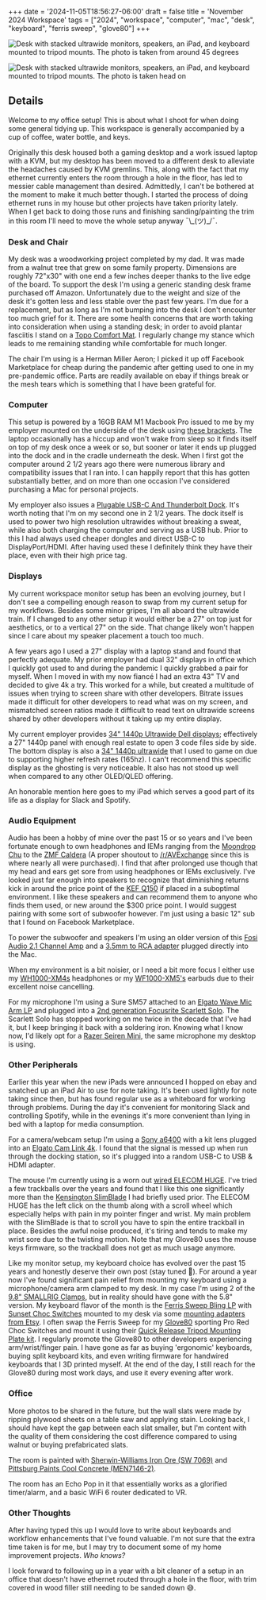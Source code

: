 +++
date = '2024-11-05T18:56:27-06:00'
draft = false
title = 'November 2024 Workspace'
tags = ["2024", "workspace", "computer", "mac", "desk", "keyboard", "ferris sweep", "glove80"]
+++

![Desk with stacked ultrawide monitors, speakers, an iPad, and keyboard mounted to tripod mounts. The photo is taken from around 45 degrees](../../images/post_pics/nov_2024_workspace/desk-blurred.png)

![Desk with stacked ultrawide monitors, speakers, an iPad, and keyboard mounted to tripod mounts. The photo is taken head on](../../images/post_pics/nov_2024_workspace/desk-headon.png)

## Details

Welcome to my office setup! This is about what I shoot for when doing some general tidying up. This workspace is generally accompanied by a cup of coffee, water bottle, and keys.

Originally this desk housed both a gaming desktop and a work issued laptop with a KVM, but my desktop has been moved to a different desk to alleviate the headaches caused by KVM gremlins. This, along with the fact that my ethernet currently enters the room through a hole in the floor, has led to messier cable management than desired. Admittedly, I can't be bothered at the moment to make it much better though. I started the process of doing ethernet runs in my house but other projects have taken priority lately. When I get back to doing those runs and finishing sanding/painting the trim in this room I'll need to move the whole setup anyway ¯\\\_(ツ)_/¯. 

### Desk and Chair

My desk was a woodworking project completed by my dad. It was made from a walnut tree that grew on some family property. Dimensions are roughly 72"x30" with one end a few inches deeper thanks to the live edge of the board. To support the desk I'm using a generic standing desk frame purchased off Amazon. Unfortunately due to the weight and size of the desk it's gotten less and less stable over the past few years. I'm due for a replacement, but as long as I'm not bumping into the desk I don't encounter too much grief for it. There are some health concerns that are worth taking into consideration when using a standing desk; in order to avoid plantar fasciitis I stand on a [Topo Comfort Mat](https://www.amazon.com/Ergodriven-Not-Flat-Anti-Fatigue-Calculated-Must-Have/dp/B00V3TO9EK). I regularly change my stance which leads to me remaining standing while comfortable for much longer.

The chair I'm using is a Herman Miller Aeron; I picked it up off Facebook Marketplace for cheap during the pandemic after getting used to one in my pre-pandemic office. Parts are readily available on ebay if things break or the mesh tears which is something that I have been grateful for.

### Computer
This setup is powered by a 16GB RAM M1 Macbook Pro issued to me by my employer mounted on the underside of the desk using [these brackets](https://www.amazon.com/IFCASE-MacBook-Keyboard-Anti-Scratch-Silicone/dp/B09Z6QZ9MK). The laptop occasionally has a hiccup and won't wake from sleep so it finds itself on top of my desk once a week or so, but sooner or later it ends up plugged into the dock and in the cradle underneath the desk. When I first got the computer around 2 1/2 years ago there were numerous library and compatibility issues that I ran into. I can happily report that this has gotten substantially better, and on more than one occasion I've considered purchasing a Mac for personal projects.

My employer also issues a [Plugable USB-C And Thunderbolt Dock](https://www.amazon.com/Plugable-Thunderbolt-3-Dock-Dual-Monitor/dp/B08HR3T837). It's worth noting that I'm on my second one in 2 1/2 years. The dock itself is used to power two high resolution ultrawides without breaking a sweat, while also both charging the computer and serving as a USB hub. Prior to this I had always used cheaper dongles and direct USB-C to DisplayPort/HDMI. After having used these I definitely think they have their place, even with their high price tag.

### Displays

My current workspace monitor setup has been an evolving journey, but I don't see a compelling enough reason to swap from my current setup for my workflows. Besides some minor gripes, I'm all aboard the ultrawide train. If I changed to any other setup it would either be a 27" on top just for aesthetics, or to a vertical 27" on the side. That change likely won't happen since I care about my speaker placement a touch too much.

A few years ago I used a 27" display with a laptop stand and found that perfectly adequate. My prior employer had dual 32" displays in office which I quickly got used to and during the pandemic I quickly grabbed a pair for myself. When I moved in with my now fiancé I had an extra 43" TV and decided to give 4k a try. This worked for a while, but created a multitude of issues when trying to screen share with other developers. Bitrate issues made it difficult for other developers to read what was on my screen, and mismatched screen ratios made it difficult to read text on ultrawide screens shared by other developers without it taking up my entire display.

My current employer provides [34" 1440p Ultrawide Dell displays](https://www.dell.com/en-us/shop/dell-34-curved-monitor-s3422dw/apd/210-axns/monitors-monitor-accessories); effectively a 27" 1440p panel with enough real estate to open 3 code files side by side. The bottom display is also a [34" 1440p ultrawide](https://www.asus.com/us/displays-desktops/monitors/tuf-gaming/tuf-gaming-vg34vql1b/) that I used to game on due to supporting higher refresh rates (165hz). I can't recommend this specific display as the ghosting is very noticeable. It also has not stood up well when compared to any other OLED/QLED offering.

An honorable mention here goes to my iPad which serves a good part of its life as a display for Slack and Spotify.

### Audio Equipment

Audio has been a hobby of mine over the past 15 or so years and I've been fortunate enough to own headphones and IEMs ranging from the [Moondrop Chu](https://moondroplab.com/en/products/chu) to the [ZMF Caldera](https://shop.zmfheadphones.com/products/caldera) (A proper shoutout to [/r/AVExchange](https://www.reddit.com/r/avexchange) since this is where nearly all were purchased). I find that after prolonged use though that my head and ears get sore from using headphones or IEMs exclusively. I've looked just far enough into speakers to recognize that diminishing returns kick in around the price point of the [KEF Q150](https://www.amazon.com/KEF-Q150-Bookshelf-Speakers-Black/dp/B071P6KQZX) if placed in a suboptimal environment. I like these speakers and can recommend them to anyone who finds them used, or new around the $300 price point. I would suggest pairing with some sort of subwoofer however. I'm just using a basic 12" sub that I found on Facebook Marketplace.

To power the subwoofer and speakers I'm using an older version of this [Fosi Audio 2.1 Channel Amp](https://www.amazon.com/Fosi-Audio-BT30D-Pro-Integrated/dp/B09YNBHR73) and a [3.5mm to RCA adapter](https://www.amazon.com/Amazon-Basics-Adapter-Subwoofer-Gold-Plated/dp/B01D5H8JW0) plugged directly into the Mac.

When my environment is a bit noisier, or I need a bit more focus I either use my [WH1000-XM4s](https://www.amazon.com/Sony-WH-1000XM4-Canceling-Headphones-phone-call/dp/B0863TXGM3) headphones or my [WF1000-XM5's](https://www.amazon.com/Sony-WF-1000XM5-Bluetooth-Canceling-Headphones/dp/B0C33XXS56) earbuds due to their excellent noise cancelling.

For my microphone I'm using a Sure SM57 attached to an [Elgato Wave Mic Arm LP](https://www.amazon.com/Elgato-Wave-Mic-Arm-Microphone/dp/B09) and plugged into a [2nd generation Focusrite Scarlett Solo](https://www.amazon.com/Focusrite-Scarlett-Audio-Interface-Tools/dp/B01E6T56CM). The Scarlett Solo has stopped working on me twice in the decade that I've had it, but I keep bringing it back with a soldering iron. Knowing what I know now, I'd likely opt for a [Razer Seiren Mini](https://www.amazon.com/gp/product/B08HGLTNDM), the same microphone my desktop is using.

### Other Peripherals

Earlier this year when the new iPads were announced I hopped on ebay and snatched up an iPad Air to use for note taking. It's been used lightly for note taking since then, but has found regular use as a whiteboard for working through problems. During the day it's convenient for monitoring Slack and controlling Spotify, while in the evenings it's more convenient than lying in bed with a laptop for media consumption.

For a camera/webcam setup I'm using a [Sony a6400](https://electronics.sony.com/imaging/interchangeable-lens-cameras/aps-c/p/ilce6400-b) with a kit lens plugged into an [Elgato Cam Link 4k](https://www.amazon.com/Elgato-Cam-Link-Broadcast-Camcorder/dp/B07K3FN5MR). I found that the signal is messed up when run through the docking station, so it's plugged into a random USB-C to USB & HDMI adapter.

The mouse I'm currently using is a worn out [wired ELECOM HUGE](https://www.amazon.com/ELECOM-M-HT1URBK-Trackball-Ergonomic-Precision/dp/B07353DBP9). I've tried a few trackballs over the years and found that I like this one significantly more than the [Kensington SlimBlade](https://www.amazon.com/Kensington-SlimBlade-Trackball-Mouse-K72327U/dp/B001MTE32Y?) I had briefly used prior. The ELECOM HUGE has the left click on the thumb along with a scroll wheel which especially helps with pain in my pointer finger and wrist. My main problem with the SlimBlade is that to scroll you have to spin the entire trackball in place. Besides the awful noise produced, it's tiring and tends to make my wrist sore due to the twisting motion. Note that my Glove80 uses the mouse keys firmware, so the trackball does not get as much usage anymore.

Like my monitor setup, my keyboard choice has evolved over the past 15 years and honestly deserve their own post (stay tuned 🙂). For around a year now I've found significant pain relief from mounting my keyboard using a microphone/camera arm clamped to my desk. In my case I'm using 2 of the [9.8" SMALLRIG Clamps](https://www.amazon.com/dp/B087T4T8D5), but in reality should have gone with the 5.8" version. My keyboard flavor of the month is the [Ferris Sweep Bling LP]((https://github.com/davidphilipbarr/Sweep)) with [Sunset Choc Switches](https://lowprokb.ca/products/sunset-tactile-choc-switches) mounted to my desk via some [mounting adapters from Etsy](https://www.etsy.com/listing/1237160746/the-lucky-pucker-tripod-adapter-puck-kit?ref=yr_purchases). I often swap the Ferris Sweep for my [Glove80](https://www.moergo.com/pages/glove80-split-ergonomic-keyboard-wrist-hand-pain-free) sporting Pro Red Choc Switches and mount it using their [Quick Release Tripod Mounting Plate kit](https://www.moergo.com/collections/glove80-accessories/products/tqr-glv80?variant=44253212639505). I regularly promote the Glove80 to other developers experiencing arm/wrist/finger pain. I have gone as far as buying 'ergonomic' keyboards, buying split keyboard kits, and even writing firmware for handwired keyboards that I 3D printed myself. At the end of the day, I still reach for the Glove80 during most work days, and use it every evening after work.

### Office
More photos to be shared in the future, but the wall slats were made by ripping plywood sheets on a table saw and applying stain. Looking back, I should have kept the gap between each slat smaller, but I'm content with the quality of them considering the cost difference compared to using walnut or buying prefabricated slats.

The room is painted with [Sherwin-Williams Iron Ore (SW 7069)](https://www.sherwin-williams.com/en-us/color/color-family/neutral-paint-colors/sw7069-iron-ore) and [Pittsburg Paints Cool Concrete (MEN7146-2)](https://pittsburghpaintsandstains.com/color/color-families/whites/cool-concrete).

The room has an Echo Pop in it that essentially works as a glorified timer/alarm, and a basic WiFi 6 router dedicated to VR.

### Other Thoughts
After having typed this up I would love to write about keyboards and workflow enhancements that I've found valuable. I'm not sure that the extra time taken is for me, but I may try to document some of my home improvement projects. *Who knows?*

I look forward to following up in a year with a bit cleaner of a setup in an office that doesn't have ethernet routed through a hole in the floor, with trim covered in wood filler still needing to be sanded down 😅.
